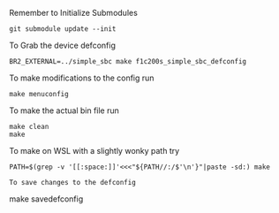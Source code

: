 Remember to Initialize Submodules
```
git submodule update --init
```

To Grab the device defconfig
```
BR2_EXTERNAL=../simple_sbc make f1c200s_simple_sbc_defconfig
```

To make modifications to the config run
```
make menuconfig
```

To make the actual bin file run
```
make clean
make
```

To make on WSL with a slightly wonky path try 
```
PATH=$(grep -v '[[:space:]]'<<<"${PATH//:/$'\n'}"|paste -sd:) make
```

```
To save changes to the defconfig
```
make savedefconfig
```
